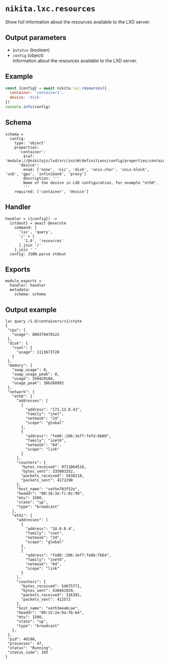 
# `nikita.lxc.resources`

Show full information about the resources available to the LXD server.

## Output parameters

* `$status` (boolean)
* `config` (object)   
  Information about the resources available to the LXD server.

## Example

```js
const {config} = await nikita.lxc.resources({
  container: 'container1',
  device: 'disk'
})
console.info(config)
```

## Schema

    schema =
      config:
        type: 'object'
        properties:
          'container':
            $ref: 'module://@nikitajs/lxd/src/init#/definitions/config/properties/container'
          'device':
            enum: ['none', 'nic', 'disk', 'unix-char', 'unix-block', 'usb', 'gpu', 'infiniband', 'proxy']
            description: '''
            Name of the device in LXD configuration, for example "eth0".
            '''
        required: ['container', 'device']

## Handler

    handler = ({config}) ->
      {stdout} = await @execute
        command: [
          'lxc', 'query',
          '/' + [
            '1.0', 'resources'
          ].join '/'
        ].join ' '
      config: JSON.parse stdout

## Exports

    module.exports =
      handler: handler
      metadata:
        schema: schema

## Output example

```
lxc query /1.0/containers/c1/state
{
 "cpu": {
   "usage": 800378470122
 },
 "disk": {
   "root": {
     "usage": 1113673728
   }
 },
 "memory": {
   "swap_usage": 0,
   "swap_usage_peak": 0,
   "usage": 350429184,
   "usage_peak": 386260992
 },
 "network": {
   "eth0": {
     "addresses": [
       {
         "address": "172.12.0.41",
         "family": "inet",
         "netmask": "24",
         "scope": "global"
       },
       {
         "address": "fe80::206:3eff:fefd:8b89",
         "family": "inet6",
         "netmask": "64",
         "scope": "link"
       }
     ],
     "counters": {
       "bytes_received": 9711064516,
       "bytes_sent": 335003352,
       "packets_received": 5838218,
       "packets_sent": 4172290
     },
     "host_name": "vethe703f52e",
     "hwaddr": "00:16:3e:fc:8c:99",
     "mtu": 1500,
     "state": "up",
     "type": "broadcast"
   },
   "eth1": {
     "addresses": [
       {
         "address": "10.0.0.4",
         "family": "inet",
         "netmask": "24",
         "scope": "global"
       },
       {
         "address": "fe80::206:3eff:fe8b:fb64",
         "family": "inet6",
         "netmask": "64",
         "scope": "link"
       }
     ],
     "counters": {
       "bytes_received": 54675771,
       "bytes_sent": 430441929,
       "packets_received": 316381,
       "packets_sent": 412572
     },
     "host_name": "veth3eea6cae",
     "hwaddr": "00:15:2e:9a:fb:64",
     "mtu": 1500,
     "state": "up",
     "type": "broadcast"
   },
 },
 "pid": 46196,
 "processes": 47,
 "status": "Running",
 "status_code": 103
}
```
